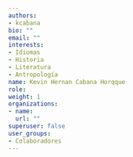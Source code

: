 ```yaml
---
authors:
- kcabana
bio: ""
email: ""
interests:
- Idiomas
- Historia
- Literatura
- Antropología
name: Kevin Hernan Cabana Horqque
role:
weight: 1
organizations:
- name: 
  url: ""
superuser: false
user_groups:
- Colaboradores
---
```

